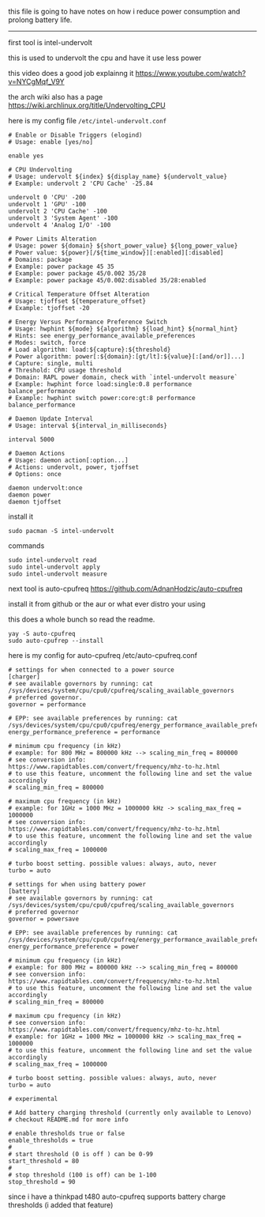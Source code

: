 this file is going to have notes on how i reduce power consumption and prolong battery life.

--- 

first tool is intel-undervolt 

this is used to undervolt the cpu and have it use less power

this video does a good job explainng it https://www.youtube.com/watch?v=NYCgMqf_V9Y

the arch wiki also has a page https://wiki.archlinux.org/title/Undervolting_CPU

here is my config file `/etc/intel-undervolt.conf`
```
# Enable or Disable Triggers (elogind)
# Usage: enable [yes/no]

enable yes

# CPU Undervolting
# Usage: undervolt ${index} ${display_name} ${undervolt_value}
# Example: undervolt 2 'CPU Cache' -25.84

undervolt 0 'CPU' -200
undervolt 1 'GPU' -100
undervolt 2 'CPU Cache' -100
undervolt 3 'System Agent' -100
undervolt 4 'Analog I/O' -100

# Power Limits Alteration
# Usage: power ${domain} ${short_power_value} ${long_power_value}
# Power value: ${power}[/${time_window}][:enabled][:disabled]
# Domains: package
# Example: power package 45 35
# Example: power package 45/0.002 35/28
# Example: power package 45/0.002:disabled 35/28:enabled

# Critical Temperature Offset Alteration
# Usage: tjoffset ${temperature_offset}
# Example: tjoffset -20

# Energy Versus Performance Preference Switch
# Usage: hwphint ${mode} ${algorithm} ${load_hint} ${normal_hint}
# Hints: see energy_performance_available_preferences
# Modes: switch, force
# Load algorithm: load:${capture}:${threshold}
# Power algorithm: power[:${domain}:[gt/lt]:${value}[:[and/or]]...]
# Capture: single, multi
# Threshold: CPU usage threshold
# Domain: RAPL power domain, check with `intel-undervolt measure`
# Example: hwphint force load:single:0.8 performance balance_performance
# Example: hwphint switch power:core:gt:8 performance balance_performance

# Daemon Update Interval
# Usage: interval ${interval_in_milliseconds}

interval 5000

# Daemon Actions
# Usage: daemon action[:option...]
# Actions: undervolt, power, tjoffset
# Options: once

daemon undervolt:once
daemon power
daemon tjoffset
```

install it
```
sudo pacman -S intel-undervolt
```

commands

```
sudo intel-undervolt read
sudo intel-undervolt apply
sudo intel-undervolt measure
```

next tool is auto-cpufreq https://github.com/AdnanHodzic/auto-cpufreq

install it from github or the aur or what ever distro your using

this does a whole bunch so read the readme. 

```
yay -S auto-cpufreq
sudo auto-cpufrep --install
```

here is my config for auto-cpufreq 
/etc/auto-cpufreq.conf

```
# settings for when connected to a power source
[charger]
# see available governors by running: cat /sys/devices/system/cpu/cpu0/cpufreq/scaling_available_governors
# preferred governor.
governor = performance

# EPP: see available preferences by running: cat /sys/devices/system/cpu/cpu0/cpufreq/energy_performance_available_preferences
energy_performance_preference = performance

# minimum cpu frequency (in kHz)
# example: for 800 MHz = 800000 kHz --> scaling_min_freq = 800000
# see conversion info: https://www.rapidtables.com/convert/frequency/mhz-to-hz.html
# to use this feature, uncomment the following line and set the value accordingly
# scaling_min_freq = 800000

# maximum cpu frequency (in kHz)
# example: for 1GHz = 1000 MHz = 1000000 kHz -> scaling_max_freq = 1000000
# see conversion info: https://www.rapidtables.com/convert/frequency/mhz-to-hz.html
# to use this feature, uncomment the following line and set the value accordingly
# scaling_max_freq = 1000000

# turbo boost setting. possible values: always, auto, never
turbo = auto

# settings for when using battery power
[battery]
# see available governors by running: cat /sys/devices/system/cpu/cpu0/cpufreq/scaling_available_governors
# preferred governor
governor = powersave

# EPP: see available preferences by running: cat /sys/devices/system/cpu/cpu0/cpufreq/energy_performance_available_preferences
energy_performance_preference = power

# minimum cpu frequency (in kHz)
# example: for 800 MHz = 800000 kHz --> scaling_min_freq = 800000
# see conversion info: https://www.rapidtables.com/convert/frequency/mhz-to-hz.html
# to use this feature, uncomment the following line and set the value accordingly
# scaling_min_freq = 800000

# maximum cpu frequency (in kHz)
# see conversion info: https://www.rapidtables.com/convert/frequency/mhz-to-hz.html
# example: for 1GHz = 1000 MHz = 1000000 kHz -> scaling_max_freq = 1000000
# to use this feature, uncomment the following line and set the value accordingly
# scaling_max_freq = 1000000

# turbo boost setting. possible values: always, auto, never
turbo = auto

# experimental

# Add battery charging threshold (currently only available to Lenovo)
# checkout README.md for more info

# enable thresholds true or false
enable_thresholds = true
#
# start threshold (0 is off ) can be 0-99
start_threshold = 80
#
# stop threshold (100 is off) can be 1-100
stop_threshold = 90
```

since i have a thinkpad t480 auto-cpufreq supports battery charge thresholds (i added that feature)
